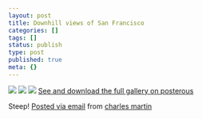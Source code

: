 ```yaml
---
layout: post
title: Downhill views of San Francisco
categories: []
tags: []
status: publish
type: post
published: true
meta: {}
---
```




[![](http://posterous.com/getfile/files.posterous.com/charlesmartin/VWXvfKEJ224tIAcpfUA9sBuRGKOcR2NLyoQFSUVrRQs7705Se8bYLzDQdZFI/photo_1.jpg.scaled.500.jpg)](http://posterous.com/getfile/files.posterous.com/charlesmartin/PqdCFjldKutQLMJ2BBcssg2ak0dv6CimN63wPPm9DGSCb1VkxeFKJQbg8DKd/photo_1.jpg.scaled.1000.jpg) 
[![](http://posterous.com/getfile/files.posterous.com/charlesmartin/7534HRJUrZBcMr90jYFx24WZ2B9x61RTaaYNaywSd3UPsGsIqonxRyJRkvUl/photo_2.jpg.scaled.500.jpg)](http://posterous.com/getfile/files.posterous.com/charlesmartin/m5NaNinlFHbtnAcBc8gpouUGpo9US0f1NPlmQXI73ysturGdiRN4KUa1wRvs/photo_2.jpg.scaled.1000.jpg) 
[![](http://posterous.com/getfile/files.posterous.com/charlesmartin/twizRQCKJtbFpYj1ud9Vanz2mAfBA1qGIkkaKWPDIX5GJOqgSwMRg5RBfJ6B/photo_3.jpg.scaled.500.jpg)](http://posterous.com/getfile/files.posterous.com/charlesmartin/A6JDF73goZCh7KPW9blunALwxVkFjo3xEEs4yDkyKBhVPvl2jqefIFk9YfRl/photo_3.jpg.scaled.1000.jpg) 
[See and download the full gallery on posterous](http://charlesmartin.posterous.com/downhill-views-of-san-francisco)

Steep! 
[Posted via email](http://posterous.com)  from 
[charles martin](http://charlesmartin.posterous.com/downhill-views-of-san-francisco)

